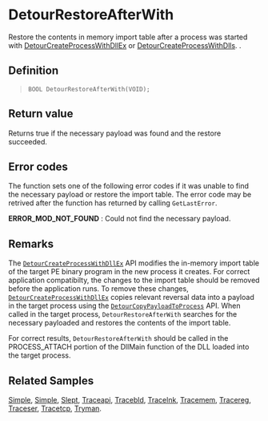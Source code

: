 DetourRestoreAfterWith
======================

Restore the contents in memory import table after a process was started
with
[DetourCreateProcessWithDllEx](DetourCreateProcessWithDllEx.md) or
[DetourCreateProcessWithDlls](DetourCreateProcessWithDlls.md). .

Definition
----------

>     BOOL DetourRestoreAfterWith(VOID);

Return value
------------

Returns true if the necessary payload was found and the restore
succeeded.

Error codes
-----------

The function sets one of the following error codes if it was unable to
find the necessary payload or restore the import table. The error code
may be retrived after the function has returned by calling
`GetLastError`.

**ERROR\_MOD\_NOT\_FOUND**
:   Could not find the necessary payload.

Remarks
-------

The
[`DetourCreateProcessWithDllEx`](DetourCreateProcessWithDllEx.md)
API modifies the in-memory import table of the target PE binary program
in the new process it creates. For correct application compatibilty, the
changes to the import table should be removed before the application
runs. To remove these changes,
[`DetourCreateProcessWithDllEx`](DetourCreateProcessWithDllEx.md)
copies relevant reversal data into a payload in the target process using
the [`DetourCopyPayloadToProcess`](DetourCopyPayloadToProcess.md)
API. When called in the target process, `DetourRestoreAfterWith`
searches for the necessary payloaded and restores the contents of the
import table.

For correct results, `DetourRestoreAfterWith` should be called in the
PROCESS\_ATTACH portion of the DllMain function of the DLL loaded into
the target process.

Related Samples
---------------

[Simple](SampleFindFunc.md), [Simple](SampleSimple.md),
[Slept](SampleSlept.md), [Traceapi](SampleTraceapi.md),
[Tracebld](SampleTracebld.md), [Tracelnk](SampleTracelnk.md),
[Tracemem](SampleTracemem.md), [Tracereg](SampleTracereg.md),
[Traceser](SampleTraceser.md), [Tracetcp](SampleTracetcp.md),
[Tryman](SampleTryman.md).
